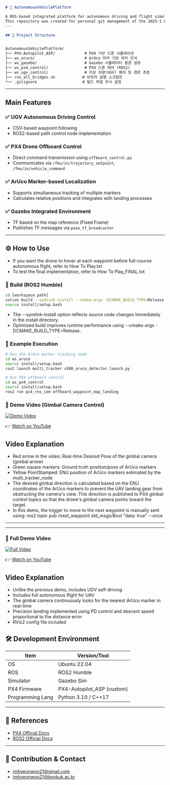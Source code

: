 ```markdown
# 🚗 AutonomousVehiclePlatform

A ROS-based integrated platform for autonomous driving and flight simulation.  
This repository was created for personal git management of the 2025-1 Autonomous Vehicle Platform final project at Konkuk University.
---

## 📁 Project Structure


AutonomousVehiclePlatform/
├── PX4-Autopilot_ASP/             # PX4 기반 드론 시뮬레이션
├── ws_aruco/                      # ArUco 마커 기반 위치 인식
├── ws_gazebo/                     # Gazebo 시뮬레이터 환경 설정
├── ws_px4_control/                # PX4 드론 제어 (ROS2)
├── ws_ugv_control/                # 지상 차량(UGV) 제어 및 경로 추종
├── run_all_bridges.sh            # 브릿지 실행 스크립트
└── .gitignore                    # 빌드 파일 무시 설정
```

---

## Main Features

### ✅ UGV Autonomous Driving Control
- CSV-based waypoint following
- ROS2-based path control node implementation

### ✅ PX4 Drone Offboard Control
- Direct command transmission using `offboard_control.py`
- Communicates via `/fmu/in/trajectory_setpoint`, `/fmu/in/vehicle_command`

### ✅ ArUco Marker-based Localization
- Supports simultaneous tracking of multiple markers
- Calculates relative positions and integrates with landing processes

### ✅ Gazebo Integrated Environment
- TF based on the map reference (Fixed Frame)
- Publishes TF messages via `pose_tf_broadcaster`

---

## ⚙️ How to Use
- If you want the drone to hover at each waypoint before full-course autonomous flight, refer to How To Play.txt
- To test the final implementation, refer to How To Play_FINAL.txt

### 🔧 Build (ROS2 Humble)

```bash
cd [workspace path]
colcon build --symlink-install --cmake-args -DCMAKE_BUILD_TYPE=Release
source install/setup.bash
```
- The --symlink-install option reflects source code changes immediately in the install directory.
- Optimized build improves runtime performance using --cmake-args -DCMAKE_BUILD_TYPE=Release.

### 🚀 Example Execution

```bash
# Run the ArUco marker tracking node
cd ws_aruco
source install/setup.bash
ros2 launch multi_tracker x500_aruco_detector.launch.py

# Run PX4 offboard control
cd ws_px4_control
source install/setup.bash
ros2 run px4_ros_com offboard_waypoint_map_landing
```

### 🚗 Demo Video (Gimbal Camera Control)
[![Demo Video](https://img.youtube.com/vi/iVzSpW8ZjFI/0.jpg)](https://www.youtube.com/watch?v=iVzSpW8ZjFI)

👉 [Watch on YouTube](https://www.youtube.com/watch?v=iVzSpW8ZjFI)

## Video Explanation
- Red arrow in the video: Real-time Desired Pose of the gimbal camera (gimbal arrow)
- Green square markers: Ground truth position/pose of ArUco markers
- Yellow PointStamped: ENU position of ArUco markers estimated by the multi_tracker_node
- The desired gimbal direction is calculated based on the ENU coordinates of the ArUco markers to prevent the UAV landing gear from obstructing the camera's view. This direction is published to PX4 gimbal control topics so that the drone's gimbal camera points toward the target.
- In this demo, the trigger to move to the next waypoint is manually sent using:
ros2 topic pub /next_waypoint std_msgs/Bool "data: true" --once
---

---

### 🎥 Full Demo Video
[![Full Video](https://img.youtube.com/vi/EWC01EeUu1A/0.jpg)](https://www.youtube.com/watch?v=EWC01EeUu1A)

👉 [Watch on YouTube](https://www.youtube.com/watch?v=EWC01EeUu1A)

## Video Explanation
- Unlike the previous demo, includes UGV self-driving
- Includes full autonomous flight for UAV
- The gimbal camera continuously looks for the nearest ArUco marker in real-time
- Precision landing implemented using PD control and descent speed proportional to the distance error
- RViz2 config file included

## 🛠️ Development Environment

| Item            | Version/Tool               |
|-----------------|------------------------|
| OS              | Ubuntu 22.04           |
| ROS             | ROS2 Humble            |
| Simulator      | Gazebo Sim         |
| PX4 Firmware      | PX4-Autopilot_ASP (custom) |
| Programming Lang            | Python 3.10 / C++17    |

---

## 🔗 References

- [PX4 Official Docs](https://docs.px4.io/)
- [ROS2 Official Docs](https://docs.ros.org/en/humble/)

---

## 🤝 Contribution & Contact

- imhyeonwoo21@gmail.com
- imhyeonwoo21@konkuk.ac.kr
```
